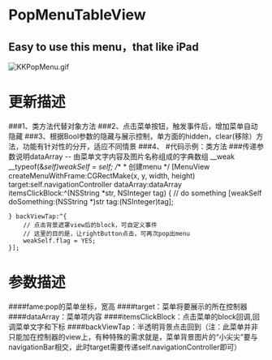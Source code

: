 # PopMenuTableView
## Easy to use this menu，that like iPad
![KKPopMenu.gif](http://code.cocoachina.com/uploads/attachments/20160824/132680/4473f6c28de38821220582c1b503b33e.gif)

# 更新描述
###1、类方法代替对象方法
###2、点击菜单按钮，触发事件后，增加菜单自动隐藏
###3、根据Bool参数的隐藏与展示控制，单方面的hidden，clear(移除）方法，功能有针对性的分开，适应不同情景
###4、
#代码示例：类方法
###传递参数说明dataArray -- 由菜单文字内容及图片名称组成的字典数组
    __weak __typeof(&*self)weakSelf = self;
    /**
     *  创建menu
     */
    [MenuView createMenuWithFrame:CGRectMake(x, y, width, height) target:self.navigationController dataArray:dataArray itemsClickBlock:^(NSString *str, NSInteger tag) {
        // do something
        [weakSelf doSomething:(NSString *)str tag:(NSInteger)tag];
        
    } backViewTap:^{
        // 点击背景遮罩view后的block，可自定义事件
        // 这里的目的是，让rightButton点击，可再次pop出menu
        weakSelf.flag = YES;
    }];
    
# 参数描述
####fame:pop的菜单坐标，宽高
####target：菜单将要展示的所在控制器 
####dataArray：菜单项内容
####itemsClickBlock：点击菜单的block回调,回调菜单文字和下标
####backViewTap：半透明背景点击回到（注：此菜单并非只能加在控制器的view上，有种特殊的需求就是，菜单背景图片的“小尖尖”要与navigationBar相交，此时target需要传递self.navigationController即可）
  
